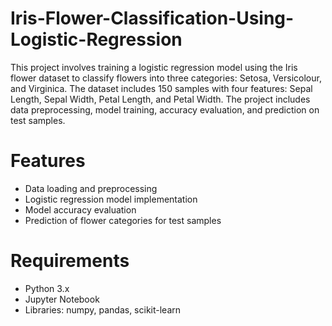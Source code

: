 # Iris-Flower-Classification-Using-Logistic-Regression
This project involves training a logistic regression model using the Iris flower dataset to classify flowers into three categories: Setosa, Versicolour, and Virginica. The dataset includes 150 samples with four features: Sepal Length, Sepal Width, Petal Length, and Petal Width. The project includes data preprocessing, model training, accuracy evaluation, and prediction on test samples.
# Features
- Data loading and preprocessing
- Logistic regression model implementation
- Model accuracy evaluation
- Prediction of flower categories for test samples

# Requirements
- Python 3.x
- Jupyter Notebook
- Libraries: numpy, pandas, scikit-learn
